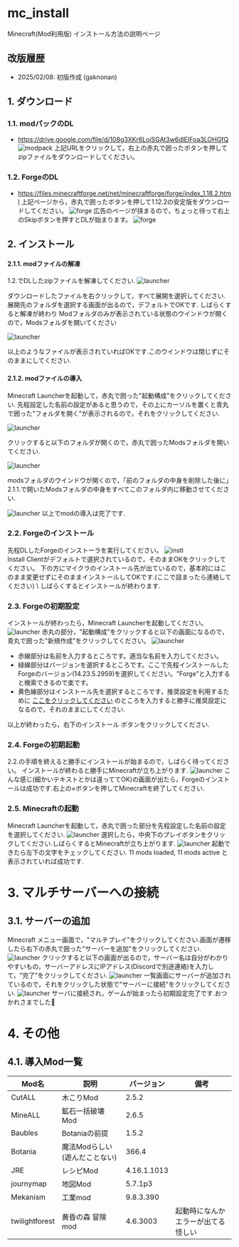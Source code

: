 # mc_install
Minecraft(Mod利用版) インストール方法の説明ページ

## 改版履歴
- 2025/02/08: 初版作成 (gaknonan)

## 1. ダウンロード

### 1.1. modパックのDL
- https://drive.google.com/file/d/108g3XKr6LoiSGAt3w6dlEIFoa3LOHGfQ
![modpack](/imgs/img.png)
上記URLをクリックして，右上の赤丸で囲ったボタンを押してzipファイルをダウンロードしてください。

### 1.2. ForgeのDL
- https://files.minecraftforge.net/net/minecraftforge/forge/index_1.18.2.html
上記ページから，赤丸で囲ったボタンを押して1.12.2の安定版をダウンロードしてください。
![forge](/imgs/image1.png)
広告のページが挟まるので，ちょっと待って右上のSkipボタンを押すとDLが始まります。
![forge](/imgs/img2.png)

## 2. インストール

#### 2.1.1. modファイルの解凍
1.2.でDLしたzipファイルを解凍してください.
![launcher](/imgs/img6.png)

ダウンロードしたファイルを右クリックして，すべて展開を選択してください.展開先のフォルダを選択する画面が出るので，デフォルトでOKです.
しばらくすると解凍が終わり Modフォルダのみが表示されている状態のウインドウが開くので，Modsフォルダを開いてください

![launcher](/imgs/mods.png)

以上のようなファイルが表示されていればOKです.このウインドウは閉じずにそのままにしてください.

#### 2.1.2. modファイルの導入
Minecraft Launcherを起動して，赤丸で囲った"起動構成"をクリックしてください.
先程設定した名前の設定があると思うので，その上にカーソルを置くと青丸で囲った"フォルダを開く"が表示されるので，それをクリックしてください.

![launcher](/imgs/img7.png)

クリックすると以下のフォルダが開くので，赤丸で囲ったModsフォルダを開いてください.

![launcher](/imgs/img8.png)

modsフォルダのウインドウが開くので，「前のフォルダの中身を削除した後に」2.1.1.で開いたModsフォルダの中身をすべてこのフォルダ内に移動させてください.

![launcher](/imgs/img9.png)
以上でmodの導入は完了です.

### 2.2. Forgeのインストール
先程DLしたForgeのインストーラを実行してください。
![instl](/imgs/instl.png)
\
Install Clientがデフォルトで選択されているので，そのままOKをクリックしてください。
下の方にマイクラのインストール先が出ているので，基本的にはこのまま変更せずにそのままインストールしてOKです.(ここで詰まったら連絡してください) \\
しばらくするとインストールが終わります.

### 2.3. Forgeの初期設定
インストールが終わったら，Minecraft Launcherを起動してください。
![launcher](/imgs/img3.png)
赤丸の部分，"起動構成"をクリックすると以下の画面になるので，青丸で囲った"新規作成"をクリックしてください。
![launcher](/imgs/img4.png)
- 赤線部分は名前を入力するところです。適当な名前を入力してください。
- 緑線部分はバージョンを選択するところです。ここで先程インストールしたForgeのバージョン(14.23.5.2959)を選択してください。"Forge"と入力すると検索できるので楽です。
- 黄色線部分はインストール先を選択するところです，推奨設定を利用するために <u>ここをクリックしてください</u>
のところを入力すると勝手に推奨設定になるので，それのままにしてください.
  
以上が終わったら，右下のインストール ボタンをクリックしてください.


### 2.4. Forgeの初期起動
2.2.の手順を終えると勝手にインストールが始まるので，しばらく待ってください。
インストールが終わると勝手にMinecraftが立ち上がります.
![launcher](/imgs/img5.png)
こんな感じ(細かいテキストとかは違っててOK)の画面が出たら，Forgeのインストールは成功です.右上の×ボタンを押してMinecraftを終了してください.

### 2.5. Minecraftの起動
Minecraft Launcherを起動して，赤丸で囲った部分を先程設定した名前の設定を選択してください.
![launcher](/imgs/img10.png)
選択したら，中央下のプレイボタンをクリックしてください.しばらくするとMinecraftが立ち上がります.
![launcher](/imgs/img11.png)
起動できたら左下の文字をチェックしてください. 11 mods loaded, 11 mods active と表示されていれば成功です.

# 3. マルチサーバーへの接続
## 3.1. サーバーの追加
Minecraft メニュー画面で，"マルチプレイ"をクリックしてください.画面が遷移したら右下の赤丸で囲った"サーバーを追加"をクリックしてください.
![launcher](/imgs/img12.png)
クリックすると以下の画面が出るので，サーバー名は自分がわかりやすいもの，サーバーアドレスにIPアドレス(Discordで別途連絡)を入力して，"完了"をクリックしてください.
![launcher](/imgs/img13.png)
一覧画面にサーバーが追加されているので，それをクリックした状態で"サーバーに接続"をクリックしてください.
![launcher](/imgs/img14.png)
サーバに接続され，ゲームが始まったら初期設定完了です.おつかれさまでした🎉

# 4. その他
## 4.1. 導入Mod一覧
| Mod名 | 説明 | バージョン | 備考 |
| ---- | ---- | ---- | ---- |
| CutALL | 木こりMod | 2.5.2 |  |
| MineALL | 鉱石一括破壊Mod | 2.6.5 |  |
| Baubles | Botaniaの前提 | 1.5.2 |  |
| Botania | 魔法Modらしい(遊んだことない) | 366.4 |  |
| JRE | レシピMod | 4.16.1.1013 |  |
| journymap | 地図Mod | 5.7.1p3 |  |
| Mekanism | 工業mod | 9.8.3.390 |  |
| twilightforest | 黄昏の森 冒険mod | 4.6.3003 | 起動時になんかエラーが出てる 怪しい |




